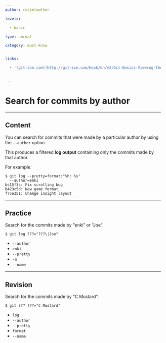 ```yaml
---
author: rosielowther

levels:

  - basic

type: normal

category: must-know


links:

  - '[git-scm.com](http://git-scm.com/book/en/v2/Git-Basics-Viewing-the-Commit-History){website}'


---
```


# Search for commits by author

---
## Content

You can search for commits that were made by a particular author by using the `--author` option. 

This produces a filtered **log output** containing only the commits made by that author.

For example:
```
$ git log --pretty=format:"%h: %s" 
  --author=enki 
bc15f3c: Fix scrolling bug
b423c5d: New game format
f75e351: Change insight layout
```

---
## Practice

Search for the commits made by "enki" or "Joe".
```
$ git log ???="???\|Joe"
```

* `--author`
* `enki`
* `--pretty`
* `-m`
* `--name`

---
## Revision

Search for the commits made by "C Mustard".
```
$ git ??? ???="C Mustard"
```

* `log`
* `--author`
* `--pretty`
* `format`
* `--name`

